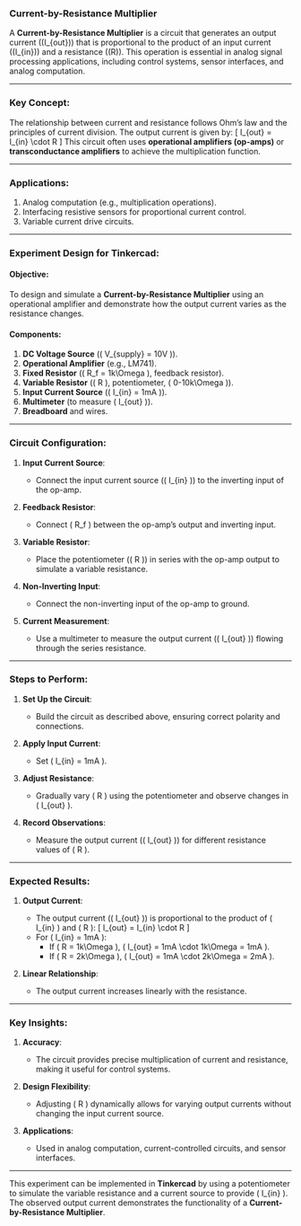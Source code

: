 ### **Current-by-Resistance Multiplier**

A **Current-by-Resistance Multiplier** is a circuit that generates an output current (\(I_{out}\)) that is proportional to the product of an input current (\(I_{in}\)) and a resistance (\(R\)). This operation is essential in analog signal processing applications, including control systems, sensor interfaces, and analog computation.

---

### **Key Concept**:

The relationship between current and resistance follows Ohm’s law and the principles of current division. The output current is given by:
\[
I_{out} = I_{in} \cdot R
\]
This circuit often uses **operational amplifiers (op-amps)** or **transconductance amplifiers** to achieve the multiplication function.

---

### **Applications**:
1. Analog computation (e.g., multiplication operations).
2. Interfacing resistive sensors for proportional current control.
3. Variable current drive circuits.

---

### **Experiment Design for Tinkercad**:

#### **Objective**:
To design and simulate a **Current-by-Resistance Multiplier** using an operational amplifier and demonstrate how the output current varies as the resistance changes.

#### **Components**:
1. **DC Voltage Source** (\( V_{supply} = 10V \)).
2. **Operational Amplifier** (e.g., LM741).
3. **Fixed Resistor** (\( R_f = 1k\Omega \), feedback resistor).
4. **Variable Resistor** (\( R \), potentiometer, \( 0-10k\Omega \)).
5. **Input Current Source** (\( I_{in} = 1mA \)).
6. **Multimeter** (to measure \( I_{out} \)).
7. **Breadboard** and wires.

---

### **Circuit Configuration**:

1. **Input Current Source**:
   - Connect the input current source (\( I_{in} \)) to the inverting input of the op-amp.

2. **Feedback Resistor**:
   - Connect \( R_f \) between the op-amp’s output and inverting input.

3. **Variable Resistor**:
   - Place the potentiometer (\( R \)) in series with the op-amp output to simulate a variable resistance.

4. **Non-Inverting Input**:
   - Connect the non-inverting input of the op-amp to ground.

5. **Current Measurement**:
   - Use a multimeter to measure the output current (\( I_{out} \)) flowing through the series resistance.

---

### **Steps to Perform**:

1. **Set Up the Circuit**:
   - Build the circuit as described above, ensuring correct polarity and connections.

2. **Apply Input Current**:
   - Set \( I_{in} = 1mA \).

3. **Adjust Resistance**:
   - Gradually vary \( R \) using the potentiometer and observe changes in \( I_{out} \).

4. **Record Observations**:
   - Measure the output current (\( I_{out} \)) for different resistance values of \( R \).

---

### **Expected Results**:

1. **Output Current**:
   - The output current (\( I_{out} \)) is proportional to the product of \( I_{in} \) and \( R \):
     \[
     I_{out} = I_{in} \cdot R
     \]
   - For \( I_{in} = 1mA \):
     - If \( R = 1k\Omega \), \( I_{out} = 1mA \cdot 1k\Omega = 1mA \).
     - If \( R = 2k\Omega \), \( I_{out} = 1mA \cdot 2k\Omega = 2mA \).

2. **Linear Relationship**:
   - The output current increases linearly with the resistance.

---

### **Key Insights**:

1. **Accuracy**:
   - The circuit provides precise multiplication of current and resistance, making it useful for control systems.

2. **Design Flexibility**:
   - Adjusting \( R \) dynamically allows for varying output currents without changing the input current source.

3. **Applications**:
   - Used in analog computation, current-controlled circuits, and sensor interfaces.

---

This experiment can be implemented in **Tinkercad** by using a potentiometer to simulate the variable resistance and a current source to provide \( I_{in} \). The observed output current demonstrates the functionality of a **Current-by-Resistance Multiplier**.
